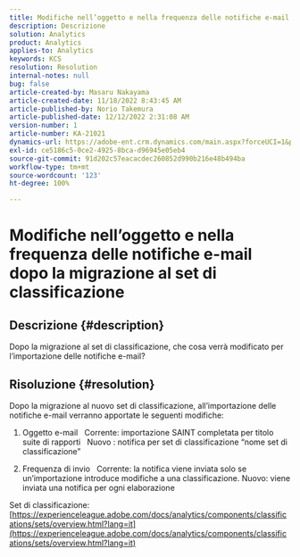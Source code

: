 ```yaml
---
title: Modifiche nell’oggetto e nella frequenza delle notifiche e-mail dopo la migrazione al set di classificazione
description: Descrizione
solution: Analytics
product: Analytics
applies-to: Analytics
keywords: KCS
resolution: Resolution
internal-notes: null
bug: false
article-created-by: Masaru Nakayama
article-created-date: 11/18/2022 8:43:45 AM
article-published-by: Norio Takemura
article-published-date: 12/12/2022 2:31:08 AM
version-number: 1
article-number: KA-21021
dynamics-url: https://adobe-ent.crm.dynamics.com/main.aspx?forceUCI=1&pagetype=entityrecord&etn=knowledgearticle&id=cb889f1b-1d67-ed11-9561-6045bd006239
exl-id: ce5186c5-0ce2-4925-8bca-d96945e05eb4
source-git-commit: 91d202c57eacacdec260852d990b216e48b494ba
workflow-type: tm+mt
source-wordcount: '123'
ht-degree: 100%

---
```


# Modifiche nell’oggetto e nella frequenza delle notifiche e-mail dopo la migrazione al set di classificazione

## Descrizione {#description}

Dopo la migrazione al set di classificazione, che cosa verrà modificato per l’importazione delle notifiche e-mail?
<br>

## Risoluzione {#resolution}


Dopo la migrazione al nuovo set di classificazione, all’importazione delle notifiche e-mail verranno apportate le seguenti modifiche:



1. Oggetto e-mail
  Corrente: importazione SAINT completata per titolo suite di rapporti
  Nuovo : notifica per set di classificazione “nome set di classificazione”

2. Frequenza di invio
  Corrente: la notifica viene inviata solo se un’importazione introduce modifiche a una classificazione.
Nuovo: viene inviata una notifica per ogni elaborazione

Set di classificazione:
[https://experienceleague.adobe.com/docs/analytics/components/classifications/sets/overview.html?lang=it](https://experienceleague.adobe.com/docs/analytics/components/classifications/sets/overview.html?lang=it)
